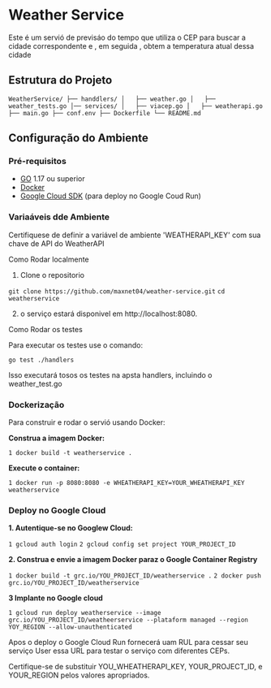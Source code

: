 # Weather Service

Este é um servió de previsáo do tempo que utiliza o CEP para buscar a cidade correspondente e , em seguida , obtem a temperatura atual dessa cidade

## Estrutura do Projeto
`
WeatherService/
├── handdlers/
│   ├── weather.go
│   ├── weather_tests.go
│── services/
│   ├── viacep.go
│   ├── weatherapi.go
├── main.go
├── conf.env
├── Dockerfile
└── README.md
`

## Configuração do Ambiente

### Pré-requisitos

- [GO](https://golang.org/doc/insttall) 1.17 ou superior
- [Docker](https://docs.docker.com/get-docker/)
- [Google Cloud SDK](https://cloud.google.com/sdk/docs/install) (para deploy no Google Coud Run)


### Variaáveis dde Ambiente

Certifiquese de definir a variável de ambiente 'WEATHERAPI_KEY' com sua chave de API do WeatherAPI

Como Rodar localmente

1. Clone o repositorio 

    
 `git clone https://github.com/maxnet04/weather-service.git`
 `cd weatherservice`

2. o serviço estará disponivel em http://localhost:8080.


Como Rodar os testes

 Para executar os testes use o comando:

`go test ./handlers`

Isso executará tosos os testes na apsta handlers, incluindo o weather_test.go


### Dockerização

Para construir e rodar o servió usando Docker:

**Construa a imagem Docker:**

`1 docker build -t weatherservice .`

**Execute o container:**

`1 docker run -p 8080:8080 -e WHEATHERAPI_KEY=YOUR_WHEATHERAPI_KEY weatherservice`

    
### Deploy no Google Cloud

**1. Autentique-se no Googlew Cloud:**

`1 gcloud auth login`
`2 gcloud config set project YOUR_PROJECT_ID`

**2. Construa e envie a imagem Docker paraz o Google Container Registry**

`1 docker build -t grc.io/YOU_PROJECT_ID/weatherservice .`
`2 docker push grc.io/YOU_PROJECT_ID/weatherservice`

**3 Implante no Google cloud**

`1 gcloud run deploy weatherservice --image grc.io/YOU_PROJECT_ID/weatheerservice --plataform managed --region  YOY_REGION --allow-unauthenticated`


Apos o deploy o Google Cloud Run fornecerá uam RUL para cessar seu serviço User essa URL para testar o serviço com diferentes CEPs.

Certifique-se de substituir YOU_WHEATHERAPI_KEY, YOUR_PROJECT_ID, e YOUR_REGION pelos valores apropriados.